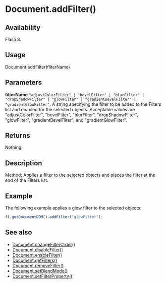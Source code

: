 # Document.addFilter()

## Availability

Flash 8.

## Usage

Document.addFilter(filterName)

## Parameters

**filterName** `"adjustColorFilter" | "bevelFilter" | "blurFilter" | "dropShadowFilter" | "glowFilter" | "gradientBevelFilter" | "gradientGlowFilter"`; A string specifying the filter to be added to the Filters list and enabled for the selected objects. Acceptable values are "adjustColorFilter", "bevelFilter", "blurFilter", "dropShadowFilter", "glowFilter", "gradientBevelFilter", and "gradientGlowFilter".

## Returns

Nothing.

## Description

Method; Applies a filter to the selected objects and places the filter at the end of the Filters list.

## Example

The following example applies a glow filter to the selected objects:

```javascript
fl.getDocumentDOM().addFilter("glowFilter");
```

## See also

- [Document.changeFilterOrder()](../Document_object/Document29.md)
- [Document.disableFilter()](../Document_object/Document47.md)
- [Document.enableFilter()](../Document_object/Document59.md)
- [Document.getFilters()](../Document_object/Document79.md)
- [Document.removeFilter()](../Document_object/Document270.md)
- [Document.setBlendMode()](../Document_object/Document460.md)
- [Document.setFilterProperty()](../Document_object/Document520.md)
